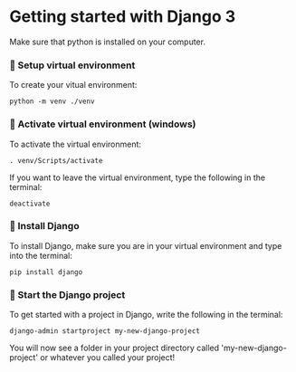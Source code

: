 # Getting started with Django 3

Make sure that python is installed on your computer.

### :pencil: Setup virtual environment
To create your vitual environment:
```
python -m venv ./venv
```
### :pencil: Activate virtual environment (windows)
To activate the virtual environment:
```
. venv/Scripts/activate
```

If you want to leave the virtual environment, type the following in the terminal:
```
deactivate
```
### :pencil: Install Django
To install Django, make sure you are in your virtual environment and type into the terminal:
```
pip install django
```

### :pencil: Start the Django project
To get started with a project in Django, write the following in the terminal:
```
django-admin startproject my-new-django-project
```
You will now see a folder in your project directory called 'my-new-django-project' or whatever you called your project!